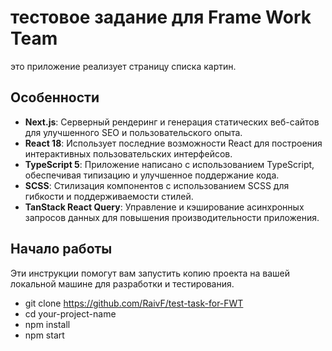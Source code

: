 # тестовое задание для  Frame Work Team

это приложение реализует страницу списка картин.

## Особенности
- **Next.js**: Серверный рендеринг и генерация статических веб-сайтов для улучшенного SEO и пользовательского опыта.
- **React 18**: Использует последние возможности React для построения интерактивных пользовательских интерфейсов.
- **TypeScript 5**: Приложение написано с использованием TypeScript, обеспечивая типизацию и улучшенное поддержание кода.
- **SCSS**: Стилизация компонентов с использованием SCSS для гибкости и поддерживаемости стилей.
- **TanStack React Query**: Управление и кэширование асинхронных запросов данных для повышения производительности приложения.

## Начало работы

Эти инструкции помогут вам запустить копию проекта на вашей локальной машине для разработки и тестирования. 
 - git clone https://github.com/RaivF/test-task-for-FWT
 - cd your-project-name
 - npm install
 - npm start



